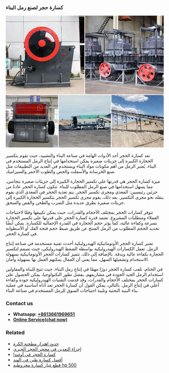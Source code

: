 <h3>كسارة حجر لصنع رمل البناء</h3><img src='1701853145.jpg' alt=''><p>تعد كسارة الحجر أحد الأدوات الهامة في صناعة البناء والتشييد، حيث تقوم بتكسير الحجارة الكبيرة إلى جزيئات صغيرة يمكن استخدامها في إنتاج الرمل المستخدم في البناء. يُعتبر الرمل من أهم مكونات مواد البناء ويستخدم في العديد من التطبيقات مثل صنع الخرسانة والأسفلت والجص والطوب الأحمر والسيراميك.</p><p>ميزة كسارة الحجر هي قدرتها على تكسير الحجارة الكبيرة إلى جزيئات صغيرة بتجانس، مما يسهل استخدامها في صنع الرمل المطلوب للبناء. تتكون كسارة الحجر عادةً من جزئين رئيسيين: المغذي ومجرى تكسير الحجر. يتم تغذية الحجر في المغذي الذي يقوم بنقله نحو مجرى التكسير. بعد ذلك، يقوم مجرى تكسير الحجر بتكسير الحجارة الكبيرة إلى جزيئات صغيرة بطرق عديدة مثل الضرب والطحن والقص والسحق.</p><p>تتوفر كسارات الحجر بمختلف الأحجام والقدرات، حيث يمكن تكييفها وفقًا لاحتياجات العملاء ومتطلبات المشروع. تعتمد قدرة كسارة الحجر على قدرتها على تكسير الحجارة بسرعة وكفاءة عالية، كما يؤثر حجم الحجارة في القدرة الإجمالية للكسارة. يمكن أيضًا تحديد الحجم المطلوب من الرمل المنتج عن طريق ضبط حجم فتحة الفك أو الأسطوانة في كسارة الحجر.</p><p>تعتبر كسارة الحجر الأوتوماتيكية الهيدروليكية أحدث تقنية مستخدمة في صناعة إنتاج الرمل. تعمل الكسارات الهيدروليكية بواسطة الضغط الهيدروليكي، حيث تصمم لتكسير الحجارة بكفاءة عالية وبدقة. بالإضافة إلى ذلك، تتميز كسارات الحجر الأوتوماتيكية بسهولة الاستخدام وتشغيلها السهل، مما يعني أن العمال يمكنهم العمل بها بسهولة وأمان.</p><p>في الختام، تلعب كسارة الحجر دورًا مهمًا في إنتاج رمل البناء، حيث تتيح للبناة والمقاولين استخدام الرمل الجيد الجودة في مشاريعهم. بفضل تطور التكنولوجيا، يمكن الحصول على كسارات الحجر بمختلف الأحجام والقدرات، وقد قدمت التقنيات الهيدروليكية جودة وكفاءة أعلى في إنتاج الرمل. بالتالي، يمكن القول أن كسارة الحجر تعد أداة أساسية في عملية بناء البنية التحتية وتلبية احتياجات السوق للرمل المستخدم في صناعة البناء.</p><h3>Contact us</h3><ul><li><strong>Whatsapp:&nbsp;<a href="https://wa.me/8613661969651">+8613661969651</a></strong></li><li><a href="https://swt.shibang-china.com/?git&amp;zhl&amp;كسارة حجر لصنع رمل البناء"><strong>Online Service(chat now)</strong></a></li></ul><h3>Related</h3><ul><li><a href='حدود اهتزاز مطحنة الكرة.md'>حدود اهتزاز مطحنة الكرة</a></li><li><a href='إجراء التعدين في محجر الحجر الجيري.md'>إجراء التعدين في محجر الحجر الجيري</a></li><li><a href='كسارة الحجر في أوغندا.md'>كسارة الحجر في أوغندا</a></li><li><a href='أفضل كسارة طين في الهند.md'>أفضل كسارة طين في الهند</a></li><li><a href='قطع غيار كسارة مخروطية hp 500.md'>قطع غيار كسارة مخروطية hp 500</a></li></ul>